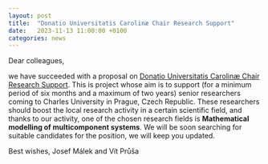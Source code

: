 ```yaml
---
layout: post
title:  "Donatio Universitatis Carolinæ Chair Research Support"
date:   2023-11-13 11:00:00 +0100
categories: news
---
```


Dear colleagues,

we have succeeded with a proposal on [Donatio Universitatis Carolinæ Chair Research Support](https://cuni.cz/UKEN-1898.html). This is project whose aim is to support (for a minimum period of six months and a maximum of two years) senior researchers coming to Charles University in Prague, Czech Republic. These researchers should boost the local research activity in a certain scientific field, and thanks to our activity, one of the chosen research fields is **Mathematical modelling of multicomponent systems**. We will be soon searching for suitable candidates for the position, we will keep you updated. 

Best wishes,
Josef Málek and Vít Průša



